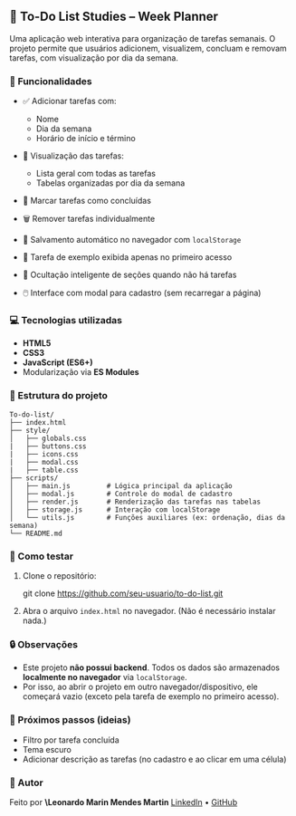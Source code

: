 ## 📝 To-Do List Studies – Week Planner

Uma aplicação web interativa para organização de tarefas semanais. O projeto permite que usuários adicionem, visualizem, concluam e removam tarefas, com visualização por dia da semana.

### 🚀 Funcionalidades

* ✅ Adicionar tarefas com:

  * Nome
  * Dia da semana
  * Horário de início e término
* 📅 Visualização das tarefas:

  * Lista geral com todas as tarefas
  * Tabelas organizadas por dia da semana
* 🧹 Marcar tarefas como concluídas
* 🗑️ Remover tarefas individualmente
* 💾 Salvamento automático no navegador com `localStorage`
* 🧪 Tarefa de exemplo exibida apenas no primeiro acesso
* 🧼 Ocultação inteligente de seções quando não há tarefas
* 🖱️ Interface com modal para cadastro (sem recarregar a página)


### 💻 Tecnologias utilizadas

* **HTML5**
* **CSS3**
* **JavaScript (ES6+)**
* Modularização via **ES Modules**


### 📁 Estrutura do projeto

```
To-do-list/
├── index.html
├── style/
│   ├── globals.css
|   ├── buttons.css
|   ├── icons.css
|   ├── modal.css
|   ├── table.css
├── scripts/
│   ├── main.js         # Lógica principal da aplicação
│   ├── modal.js        # Controle do modal de cadastro
│   ├── render.js       # Renderização das tarefas nas tabelas
│   ├── storage.js      # Interação com localStorage
│   └── utils.js        # Funções auxiliares (ex: ordenação, dias da semana)
└── README.md
```

### 🧪 Como testar

1. Clone o repositório:

   git clone https://github.com/seu-usuario/to-do-list.git

2. Abra o arquivo `index.html` no navegador.
   (Não é necessário instalar nada.)

### 🔒 Observações

* Este projeto **não possui backend**. Todos os dados são armazenados **localmente no navegador** via `localStorage`.
* Por isso, ao abrir o projeto em outro navegador/dispositivo, ele começará vazio (exceto pela tarefa de exemplo no primeiro acesso).

### 📌 Próximos passos (ideias)

* Filtro por tarefa concluída
* Tema escuro
* Adicionar descrição as tarefas (no cadastro e ao clicar em uma célula)

### 👤 Autor

Feito por **\Leonardo Marin Mendes Martin**
[LinkedIn](www.linkedin.com/in/leonardo-marin-mendes-martin-9555271a3) • [GitHub](https://github.com/leommartin)

